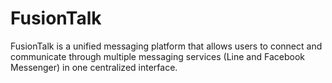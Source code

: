 # FusionTalk
FusionTalk is a unified messaging platform that allows users to connect and communicate through multiple messaging services (Line and Facebook Messenger) in one centralized interface.
